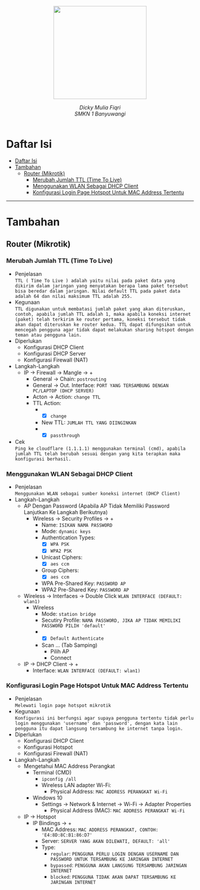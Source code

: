 <p align="center">
    <img width=250 weigth=250 src="https://avatars1.githubusercontent.com/u/55744810?s=460&       u=0c5a11e08d64a6bc0d524aa0e9293052d144330d&v=4" /><br>
    <div align="center">
        <i>Dicky Mulia Fiqri</i><br>
        <i>SMKN 1 Banyuwangi</i><br><br>
    </div>
</p>

# Daftar Isi
- [Daftar Isi](#daftar-isi)
- [Tambahan](#tambahan)
  - [Router (Mikrotik)](#router-mikrotik)
    - [Merubah Jumlah TTL (Time To Live)](#merubah-jumlah-ttl-time-to-live)
    - [Menggunakan WLAN Sebagai DHCP Client](#menggunakan-wlan-sebagai-dhcp-client)
    - [Konfigurasi Login Page Hotspot Untuk MAC Address Tertentu](#konfigurasi-login-page-hotspot-untuk-mac-address-tertentu)


---
# Tambahan
## Router (Mikrotik)
### Merubah Jumlah TTL (Time To Live)
- Penjelasan  
  ```TTL ( Time To Live ) adalah yaitu nilai pada paket data yang dikirim dalam jaringan yang menyatakan berapa lama paket tersebut bisa beredar dalam jaringan. Nilai default TTL pada paket data adalah 64 dan nilai maksimum TTL adalah 255.```
- Kegunaan  
  ```TTL digunakan untuk membatasi jumlah paket yang akan diteruskan, contoh, apabila jumlah TTL adalah 1, maka apabila koneksi internet (paket) telah terkirim ke router pertama, koneksi tersebut tidak akan dapat diteruskan ke router kedua. TTL dapat difungsikan untuk mencegah pengguna agar tidak dapat melakukan sharing hotspot dengan teman atau pengguna lain.```
- Diperlukan
  - Konfigurasi DHCP Client
  - Konfigurasi DHCP Server
  - Konfigurasi Firewall (NAT)
- Langkah-Langkah
  - IP -> Firewall -> Mangle -> +
    - General -> Chain: `postrouting`
    - General -> Out. Interface: `PORT YANG TERSAMBUNG DENGAN PC/LAPTOP (DHCP SERVER)`
    - Acton -> Action: `change TTL`
    - TTL Action:
      - - [x] `change`
      - New TTL: `JUMLAH TTL YANG DIINGINKAN`
      - - [X] `passthrough`
- Cek  
  ```Ping ke cloudflare (1.1.1.1) menggunakan terminal (cmd), apabila jumlah TTL telah berubah sesuai dengan yang kita terapkan maka konfigurasi berhasil.```

### Menggunakan WLAN Sebagai DHCP Client
- Penjelasan  
  ```Menggunakan WLAN sebagai sumber koneksi internet (DHCP Client)```
- Langkah-Langkah  
  - AP Dengan Password (Apabila AP Tidak Memiliki Password Lanjutkan Ke Langkah Berikutnya)
    - Wireless -> Security Profiles -> +
      - Name: `ISIKAN NAMA PASSWORD`
      - Mode: `dynamic keys`
      - Authentication Types:
        - [x] `WPA PSK`
        - [x] `WPA2 PSK`
      - Unicast Ciphers:
        - [x] `aes ccm`
      - Group Ciphers:
        - [x] `aes ccm`
      - WPA Pre-Shared Key: `PASSWORD AP`
      - WPA2 Pre-Shared Key: `PASSWORD AP`
  - Wireless -> Interfaces -> Double Click `WLAN INTERFACE (DEFAULT: wlan1)`
    - Wireless
      - Mode: `station bridge`
      - Secutiry Profile: `NAMA PASSWORD, JIKA AP TIDAK MEMILIKI PASSWORD PILIH 'default'`
      - - [x] `Default Authenticate`
      - Scan ... (Tab Samping)
        - Pilih AP
        - Connect
  - IP -> DHCP Client -> +
    - Interface: `WLAN INTERFACE (DEFAULT: wlan1)`

### Konfigurasi Login Page Hotspot Untuk MAC Address Tertentu
- Penjelasan  
  ```Melewati login page hotspot mikrotik```
- Kegunaan  
  ```Konfigurasi ini berfungsi agar supaya pengguna tertentu tidak perlu login menggunakan 'username' dan 'password', dengan kata lain pengguna itu dapat langsung tersambung ke internet tanpa login.```
- Diperlukan
  - Konfigurasi DHCP Client
  - Konfigurasi Hotspot
  - Konfigurasi Firewall (NAT)
- Langkah-Langkah
  - Mengetahui MAC Address Perangkat
    - Terminal (CMD)
      - `ipconfig /all`
      - Wireless LAN adapter Wi-Fi:
        - Physical Address: `MAC ADDRESS PERANGKAT Wi-Fi`
    - Windows 10
      - Settings -> Network & Internet -> Wi-Fi -> Adapter Properties
        - Physical Address (MAC): `MAC ADDRESS PERANGKAT Wi-Fi`
  - IP -> Hotspot
    - IP Bindings -> +
      - MAC Address: `MAC ADDRESS PERANGKAT, CONTOH: 'E4:8D:8C:B1:86:D7'`
      - Server: `SERVER YANG AKAN DILEWATI, DEFAULT: 'all'`
      - Type: 
        - `regular`: `PENGGUNA PERLU LOGIN DENGAN USERNAME DAN PASSWORD UNTUK TERSAMBUNG KE JARINGAN INTERNET`
        - `bypassed`: `PENGGUNA AKAN LANGSUNG TERSAMBUNG JARINGAN INTERNET`
        - `blocked`: `PENGGUNA TIDAK AKAN DAPAT TERSAMBUNG KE JARINGAN INTERNET`